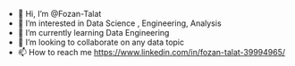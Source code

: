 - 👋 Hi, I’m @Fozan-Talat
- 👀 I’m interested in Data Science , Engineering, Analysis
- 🌱 I’m currently learning  Data Engineering
- 💞️ I’m looking to collaborate on  any data topic
- 📫 How to reach me  https://www.linkedin.com/in/fozan-talat-39994965/

<!---
Fozan-Talat/Fozan-Talat is a ✨ special ✨ repository because its `README.md` (this file) appears on your GitHub profile.
You can click the Preview link to take a look at your changes.
--->

